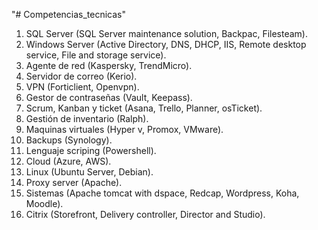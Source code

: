 "# Competencias_tecnicas" 

1. SQL Server (SQL Server maintenance solution, Backpac, Filesteam).
2.  Windows Server (Active Directory, DNS, DHCP, IIS, Remote desktop service, File and storage service).
3. Agente de red (Kaspersky, TrendMicro).
4. Servidor de correo (Kerio).
5. VPN (Forticlient, Openvpn).
6. Gestor de contraseñas (Vault, Keepass).
7. Scrum, Kanban y ticket (Asana, Trello, Planner, osTicket).
8. Gestión de inventario (Ralph).
9. Maquinas virtuales (Hyper v, Promox, VMware).
10. Backups (Synology).
11. Lenguaje scriping (Powershell).
12. Cloud (Azure, AWS).
13. Linux (Ubuntu Server, Debian).
14. Proxy server (Apache).
15. Sistemas (Apache tomcat with dspace, Redcap, Wordpress, Koha, Moodle).
16. Citrix (Storefront, Delivery controller, Director and Studio). 
